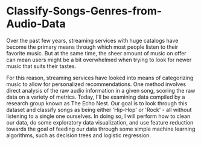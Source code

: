 # Classify-Songs-Genres-from-Audio-Data

Over the past few years, streaming services with huge catalogs have become the primary means through which most people listen to
their favorite music. But at the same time, the sheer amount of music on offer can mean users might be a bit overwhelmed when
trying to look for newer music that suits their tastes.

For this reason, streaming services have looked into means of categorizing music to allow for personalized recommendations.
One method involves direct analysis of the raw audio information in a given song, scoring the raw data on a variety of metrics.
Today, I'll be examining data compiled by a research group known as The Echo Nest. Our goal is to look through this dataset and
classify songs as being either 'Hip-Hop' or 'Rock' - all without listening to a single one ourselves. In doing so, I will perform 
how to clean our data, do some exploratory data visualization, and use feature reduction towards the goal of feeding our data through
some simple machine learning algorithms, such as decision trees and logistic regression.
